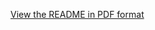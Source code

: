 [View the README in PDF format](https://github.com/Mehedi24434/PCA_tasks/blob/main/the%20Application%20of%20PCA%20to%20Financial%20Market%20Data.pdf)
